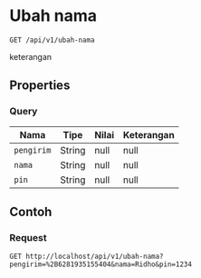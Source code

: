 # Ubah nama
```http
GET /api/v1/ubah-nama
```
keterangan
## Properties
### Query
Nama | Tipe | Nilai | Keterangan
--- | --- | --- | ---
<code>pengirim</code> | String | null | null
<code>nama</code> | String | null | null
<code>pin</code> | String | null | null
## Contoh
### Request
```http
GET http://localhost/api/v1/ubah-nama?pengirim=%2B6281935155404&nama=Ridho&pin=1234


```
